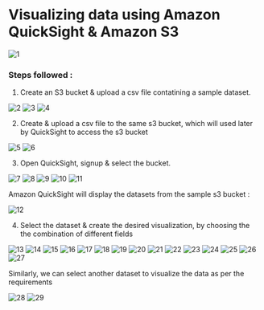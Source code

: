 # Visualizing data using Amazon QuickSight & Amazon S3

![1](https://github.com/rnainani/AWSPracticeProjects/assets/25031921/90ba7b19-3c06-40a7-8890-8d188e221c70)


### Steps followed :

1) Create an S3 bucket & upload a csv file contatining a sample dataset.

![2](https://github.com/rnainani/AWSPracticeProjects/assets/25031921/b77c9a14-0bf9-434e-b0fa-b3c3a5ec264c)
![3](https://github.com/rnainani/AWSPracticeProjects/assets/25031921/008cee09-f60a-4c96-9162-71eadbe96b0f)
![4](https://github.com/rnainani/AWSPracticeProjects/assets/25031921/a440e5eb-67e5-4393-be27-492fdc3d1d99)

2) Create & upload a csv file to the same s3 bucket, which will used later by QuickSight to access the s3 bucket

![5](https://github.com/rnainani/AWSPracticeProjects/assets/25031921/3e1015c3-570c-4518-af9c-581de863b0fb)
![6](https://github.com/rnainani/AWSPracticeProjects/assets/25031921/638bc444-4fce-4d34-9afb-496079a0174b)

3) Open QuickSight, signup & select the bucket. 

![7](https://github.com/rnainani/AWSPracticeProjects/assets/25031921/17c8b220-9ffe-4e68-916a-4d8a4305f1ac)
![8](https://github.com/rnainani/AWSPracticeProjects/assets/25031921/8618c6f6-478e-4a1f-a0c6-1475fed10cae)
![9](https://github.com/rnainani/AWSPracticeProjects/assets/25031921/b0b490a2-ea2c-4ed0-8603-711ffb96c9a8)
![10](https://github.com/rnainani/AWSPracticeProjects/assets/25031921/fd074562-aa44-4559-adae-fdd6c80efd8a)
![11](https://github.com/rnainani/AWSPracticeProjects/assets/25031921/a9620885-aaf6-4bab-a7e6-774386a92695)

Amazon QuickSight will display the datasets from the sample s3 bucket : 

![12](https://github.com/rnainani/AWSPracticeProjects/assets/25031921/e6c66fe0-551c-432a-bb75-147dfd4a744a)

4) Select the dataset & create the desired visualization, by choosing the the combination of different fields

![13](https://github.com/rnainani/AWSPracticeProjects/assets/25031921/3f5b43d9-aa45-4e90-85f7-f384eb90d4b3)
![14](https://github.com/rnainani/AWSPracticeProjects/assets/25031921/05c1d282-c723-42e0-9373-d3d661c7c59a)
![15](https://github.com/rnainani/AWSPracticeProjects/assets/25031921/5733f28f-c1f0-4882-86b2-1e3c698832a3)
![16](https://github.com/rnainani/AWSPracticeProjects/assets/25031921/9b319d48-8e1d-4c0b-884b-740cce44f818)
![17](https://github.com/rnainani/AWSPracticeProjects/assets/25031921/ce30b926-df7c-45b7-b79f-00df4fc37027)
![18](https://github.com/rnainani/AWSPracticeProjects/assets/25031921/9ad46edb-a79b-4219-9367-fe25249b021d)
![19](https://github.com/rnainani/AWSPracticeProjects/assets/25031921/fab36eb9-38cd-4577-b37b-9b32db2521bd)
![20](https://github.com/rnainani/AWSPracticeProjects/assets/25031921/0ff63ed8-85a7-45e1-86a7-e72ce8ef356c)
![21](https://github.com/rnainani/AWSPracticeProjects/assets/25031921/912e854f-74ac-4cf1-9102-708bcfbe366b)
![22](https://github.com/rnainani/AWSPracticeProjects/assets/25031921/baccd79f-ec85-4dc6-a0a2-1d06a06fe140)
![23](https://github.com/rnainani/AWSPracticeProjects/assets/25031921/4654fcb7-91ac-4f5c-8f14-37772940a958)
![24](https://github.com/rnainani/AWSPracticeProjects/assets/25031921/4d3a586b-5b6a-48d6-bfab-f542a5ce5d22)
![25](https://github.com/rnainani/AWSPracticeProjects/assets/25031921/b1129d11-6e54-49c2-8b25-f9e64c0a0804)
![26](https://github.com/rnainani/AWSPracticeProjects/assets/25031921/b539f9be-928b-48bc-b6bd-3df9acdb7bdd)
![27](https://github.com/rnainani/AWSPracticeProjects/assets/25031921/596a0ea4-5f49-4d84-9953-60f4ab805cb9)

Similarly, we can select another dataset to visualize the data as per the requirements 

![28](https://github.com/rnainani/AWSPracticeProjects/assets/25031921/7ca88387-725b-4ec3-a140-bf1a6e0bb538)
![29](https://github.com/rnainani/AWSPracticeProjects/assets/25031921/12c91a58-4c6c-4db4-9fd7-2461d2216625)







